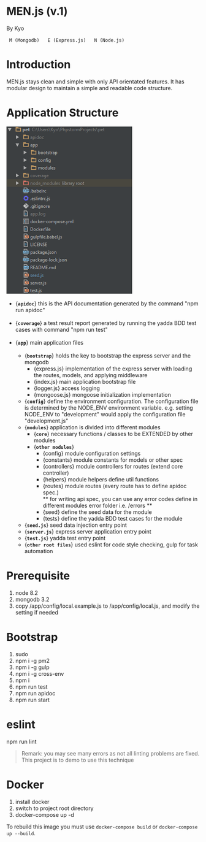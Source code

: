 # MEN.js (v.1)
By Kyo

     M (Mongodb)   E (Express.js)   N (Node.js)
  

# Introduction
MEN.js stays clean and simple with only API orientated features. It has modular 
design to maintain a simple and readable code structure.

# Application Structure
![folder structure](readme/folder-structure.png)
- {**`apidoc`**}
this is the API documentation generated by the command "npm run apidoc"
<br /><br />
- {**`coverage`**}
a test result report generated by running the yadda BDD test cases with command "npm run test"
<br /><br />
- {**`app`**}
main application files<br ><br >
    - {**`bootstrap`**}
        holds the key to bootstrap the express server and the mongodb
        - {express.js} implementation of the express server with loading the routes, 
        models, and applying middleware
        - {index.js} main application bootstrap file
        - {logger.js} access logging
        - {mongoose.js} mongoose initialization implementation
    - {**`config`**}
        define the environment configuration. The configuration file is determined by the 
        NODE_ENV environment variable. e.g. setting NODE_ENV to "development" would 
        apply the configuration file "development.js"
    - {**`modules`**}
        application is divided into different modules
        - {**`core`**} necessary functions / classes to be EXTENDED by other modules
        - {**`other modules`**}
            - {config} module configuration settings
            - {constants} module constants for models or other spec
            - {controllers} module controllers for routes (extend core controller)
            - {helpers} module helpers define util functions
            - {routes} module routes (every route has to define apidoc spec.) 
            <br />** for writing api spec, you can use any error codes define in different modules error folder i.e. <module>/errors **
            - {seed} define the seed data for the module
            - {tests} define the yadda BDD test cases for the module
    - {**`seed.js`**}
        seed data injection entry point
    - {**`server.js`**}
        express server application entry point
    - {**`test.js`**}
        yadda test entry point
    - {**`other root files`**}
        used eslint for code style checking, gulp for task automation

# Prerequisite
1. node 8.2
2. mongodb 3.2
3. copy /app/config/local.example.js to /app/config/local.js, and modify the setting if needed 

# Bootstrap
1. sudo
2. npm i -g pm2
3. npm i -g gulp
4. npm i -g cross-env
5. npm i
6. npm run test
7. npm run apidoc
8. npm run start

# eslint
npm run lint
>Remark: you may see many errors as not all linting problems are fixed. This project is to demo to use this technique

# Docker
1. install docker
2. switch to project root directory
3. docker-compose up -d

To rebuild this image you must use `docker-compose build` or `docker-compose up --build`.
